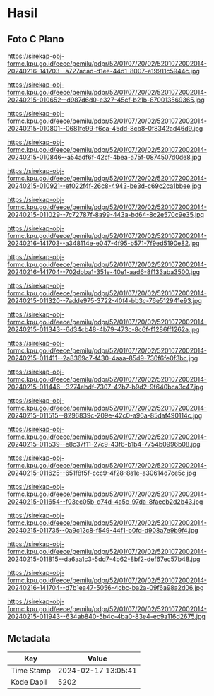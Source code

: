 # Hasil

## Foto C Plano

https://sirekap-obj-formc.kpu.go.id/eece/pemilu/pdpr/52/01/07/20/02/5201072002014-20240216-141703--a727acad-d1ee-44d1-8007-e19911c5944c.jpg

https://sirekap-obj-formc.kpu.go.id/eece/pemilu/pdpr/52/01/07/20/02/5201072002014-20240215-010652--d987d6d0-e327-45cf-b21b-870013569365.jpg

https://sirekap-obj-formc.kpu.go.id/eece/pemilu/pdpr/52/01/07/20/02/5201072002014-20240215-010801--0681fe99-f6ca-45dd-8cb8-0f8342ad46d9.jpg

https://sirekap-obj-formc.kpu.go.id/eece/pemilu/pdpr/52/01/07/20/02/5201072002014-20240215-010846--a54adf6f-42cf-4bea-a75f-0874507d0de8.jpg

https://sirekap-obj-formc.kpu.go.id/eece/pemilu/pdpr/52/01/07/20/02/5201072002014-20240215-010921--ef022f4f-26c8-4943-be3d-c69c2ca1bbee.jpg

https://sirekap-obj-formc.kpu.go.id/eece/pemilu/pdpr/52/01/07/20/02/5201072002014-20240215-011029--7c72787f-8a99-443a-bd64-8c2e570c9e35.jpg

https://sirekap-obj-formc.kpu.go.id/eece/pemilu/pdpr/52/01/07/20/02/5201072002014-20240216-141703--a348114e-e047-4f95-b571-7f9ed5190e82.jpg

https://sirekap-obj-formc.kpu.go.id/eece/pemilu/pdpr/52/01/07/20/02/5201072002014-20240216-141704--702dbba1-351e-40e1-aad6-8f133aba3500.jpg

https://sirekap-obj-formc.kpu.go.id/eece/pemilu/pdpr/52/01/07/20/02/5201072002014-20240215-011320--7adde975-3722-40f4-bb3c-76e512941e93.jpg

https://sirekap-obj-formc.kpu.go.id/eece/pemilu/pdpr/52/01/07/20/02/5201072002014-20240215-011343--6d34cb48-4b79-473c-8c6f-f1286ff1262a.jpg

https://sirekap-obj-formc.kpu.go.id/eece/pemilu/pdpr/52/01/07/20/02/5201072002014-20240215-011411--2a8369c7-f430-4aaa-85d9-730f6fe0f3bc.jpg

https://sirekap-obj-formc.kpu.go.id/eece/pemilu/pdpr/52/01/07/20/02/5201072002014-20240215-011446--3274ebdf-7307-42b7-b9d2-9f640bca3c47.jpg

https://sirekap-obj-formc.kpu.go.id/eece/pemilu/pdpr/52/01/07/20/02/5201072002014-20240215-011515--8296839c-209e-42c0-a96a-85daf490114c.jpg

https://sirekap-obj-formc.kpu.go.id/eece/pemilu/pdpr/52/01/07/20/02/5201072002014-20240215-011539--e8c37f11-27c9-43f6-b1b4-7754b0996b08.jpg

https://sirekap-obj-formc.kpu.go.id/eece/pemilu/pdpr/52/01/07/20/02/5201072002014-20240215-011625--651f8f5f-ccc9-4f28-8a1e-a30614d7ce5c.jpg

https://sirekap-obj-formc.kpu.go.id/eece/pemilu/pdpr/52/01/07/20/02/5201072002014-20240215-011654--f03ec05b-d74d-4a5c-97da-8faecb2d2b43.jpg

https://sirekap-obj-formc.kpu.go.id/eece/pemilu/pdpr/52/01/07/20/02/5201072002014-20240215-011735--0a9c12c8-f549-44f1-b0fd-d908a7e9b9f4.jpg

https://sirekap-obj-formc.kpu.go.id/eece/pemilu/pdpr/52/01/07/20/02/5201072002014-20240215-011815--da6aa1c3-5dd7-4b62-8bf2-def67ec57b48.jpg

https://sirekap-obj-formc.kpu.go.id/eece/pemilu/pdpr/52/01/07/20/02/5201072002014-20240216-141704--d7b1ea47-5056-4cbc-ba2a-09f6a98a2d06.jpg

https://sirekap-obj-formc.kpu.go.id/eece/pemilu/pdpr/52/01/07/20/02/5201072002014-20240215-011943--634ab840-5b4c-4ba0-83e4-ec9a116d2675.jpg


## Metadata

| Key        | Value               |
| ---------- | ------------------- |
| Time Stamp | 2024-02-17 13:05:41 |
| Kode Dapil | 5202                |



